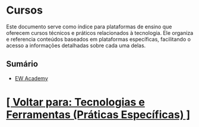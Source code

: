 # Cursos

Este documento serve como índice para plataformas de ensino que oferecem cursos técnicos e práticos relacionados à tecnologia. Ele organiza e referencia conteúdos baseados em plataformas específicas, facilitando o acesso a informações detalhadas sobre cada uma delas.

## Sumário

- [EW Academy](./1-ew-academy/ew-academy.md)

# [[ Voltar para: Tecnologias e Ferramentas (Práticas Específicas) ]](../tecnologias-ferramentas.md)